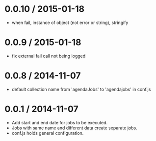 0.0.10 / 2015-01-18 
==================

 * when fail, instance of object (not error or string), stringify

0.0.9 / 2015-01-18 
==================

 * fix external fail call not being logged

0.0.8 / 2014-11-07 
==================

 * default collection name from 'agendaJobs' to 'agendajobs' in conf.js

0.0.1 / 2014-11-07 
==================

 * Add start and end date for jobs to be executed.
 * Jobs with same name and different data create separate jobs.
 * conf.js holds general configuration.
